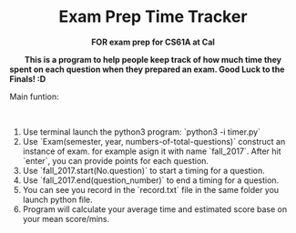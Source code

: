 # <h1 align="center">Exam Prep Time Tracker</h1>
<b><p align="center"> FOR exam prep for CS61A at Cal </p></b>
<b>&nbsp;  &nbsp;  &nbsp;  &nbsp;  This is a program to help people keep track of how much time they spent on each question when they prepared an exam. Good Luck to the Finals! :D </b></br>

<p> Main funtion:</p> </br>

<ol>
  <li>Use terminal launch the python3 program: `python3 -i timer.py`</li>
  <li>Use `Exam(semester, year, numbers-of-total-questions)` construct an instance of exam. for example asign it with name `fall_2017`. After hit `enter`, you can provide points for each question. </li>
  <li>Use `fall_2017.start(No.question)` to start a timing for a question.</li>
  <li>Use `fall_2017.end(question_number)` to end a timing for a question.</li>
  <li>You can see you record in the `record.txt` file in the same folder you launch python file.</li>
  <li>Program will calculate your average time and estimated score base on your mean score/mins. </li>
</ol>
